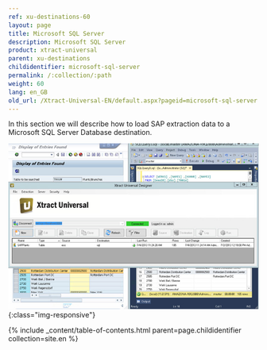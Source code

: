 ```yaml
---
ref: xu-destinations-60
layout: page
title: Microsoft SQL Server
description: Microsoft SQL Server
product: xtract-universal
parent: xu-destinations
childidentifier: microsoft-sql-server
permalink: /:collection/:path
weight: 60
lang: en_GB
old_url: /Xtract-Universal-EN/default.aspx?pageid=microsoft-sql-server
---
```


In this section we will describe how to load SAP extraction data to a Microsoft SQL Server Database destination.

![MSSql-Extraction-Designer](/img/content/MSSql-Extraction-Designer.jpg){:class="img-responsive"}

{% include _content/table-of-contents.html parent=page.childidentifier collection=site.en %}